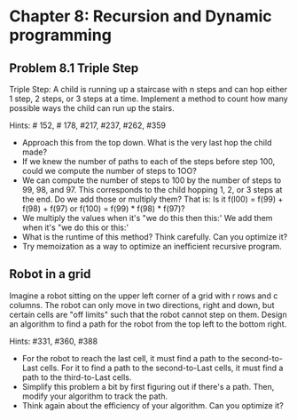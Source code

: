 # Chapter 8: Recursion and Dynamic programming

## Problem 8.1 Triple Step

Triple Step: A child is running up a staircase with n steps and can hop either 1 step, 2 steps, or 3 steps at a time. Implement a method to count how many possible ways the child can run up the stairs.

Hints: # 152, # 178, #217, #237, #262, #359

- Approach this from the top down. What is the very last hop the child made?
- If we knew the number of paths to each of the steps before step 100, could we compute the number of steps to 1OO?
- We can compute the number of steps to 100 by the number of steps to 99, 98, and 97. This corresponds to the child hopping 1, 2, or 3 steps at the end. Do we add those or multiply them? That is: Is it f(l00) = f(99) + f(98) + f(97) or f(100) = f(99) * f(98) * f(97)?
- We multiply the values when it's "we do this then this:' We add them when it's "we do this or this:'
- What is the runtime of this method? Think carefully. Can you optimize it?
- Try memoization as a way to optimize an inefficient recursive program.

## Robot in a grid 

Imagine a robot sitting on the upper left corner of a grid with r rows and c columns. The robot can only move in two directions, right and down, but certain cells are "off limits" such that the robot cannot step on them. Design an algorithm to find a path for the robot from the top left to the bottom right.

Hints: #331, #360, #388

- For the robot to reach the last cell, it must find a path to the second-to-Last cells. For it to find a path to the second-to-Last cells, it must find a path to the third-to-Last cells.
- Simplify this problem a bit by first figuring out if there's a path. Then, modify your algorithm to track the path.
- Think again about the efficiency of your algorithm. Can you optimize it?


